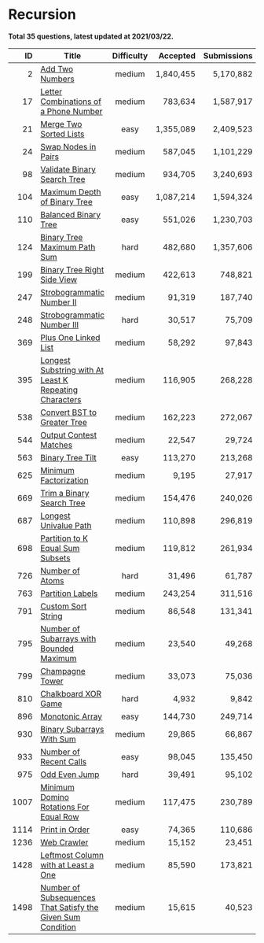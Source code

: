 # Recursion

**Total 35 questions, latest updated at 2021/03/22.**

| ID |                                                                         Title                                                                          |Difficulty|Accepted |Submissions|Acceptance|
|---:|--------------------------------------------------------------------------------------------------------------------------------------------------------|:--------:|--------:|----------:|---------:|
|   2|[Add Two Numbers](https://leetcode.com/problems/add-two-numbers)                                                                                        |  medium  |1,840,455|  5,170,882|       36%|
|  17|[Letter Combinations of a Phone Number](https://leetcode.com/problems/letter-combinations-of-a-phone-number)                                            |  medium  |  783,634|  1,587,917|       49%|
|  21|[Merge Two Sorted Lists](https://leetcode.com/problems/merge-two-sorted-lists)                                                                          |   easy   |1,355,089|  2,409,523|       56%|
|  24|[Swap Nodes in Pairs](https://leetcode.com/problems/swap-nodes-in-pairs)                                                                                |  medium  |  587,045|  1,101,229|       53%|
|  98|[Validate Binary Search Tree](https://leetcode.com/problems/validate-binary-search-tree)                                                                |  medium  |  934,705|  3,240,693|       29%|
| 104|[Maximum Depth of Binary Tree](https://leetcode.com/problems/maximum-depth-of-binary-tree)                                                              |   easy   |1,087,214|  1,594,324|       68%|
| 110|[Balanced Binary Tree](https://leetcode.com/problems/balanced-binary-tree)                                                                              |   easy   |  551,026|  1,230,703|       45%|
| 124|[Binary Tree Maximum Path Sum](https://leetcode.com/problems/binary-tree-maximum-path-sum)                                                              |   hard   |  482,680|  1,357,606|       36%|
| 199|[Binary Tree Right Side View](https://leetcode.com/problems/binary-tree-right-side-view)                                                                |  medium  |  422,613|    748,821|       56%|
| 247|[Strobogrammatic Number II](https://leetcode.com/problems/strobogrammatic-number-ii)                                                                    |  medium  |   91,319|    187,740|       49%|
| 248|[Strobogrammatic Number III](https://leetcode.com/problems/strobogrammatic-number-iii)                                                                  |   hard   |   30,517|     75,709|       40%|
| 369|[Plus One Linked List](https://leetcode.com/problems/plus-one-linked-list)                                                                              |  medium  |   58,292|     97,843|       60%|
| 395|[Longest Substring with At Least K Repeating Characters](https://leetcode.com/problems/longest-substring-with-at-least-k-repeating-characters)          |  medium  |  116,905|    268,228|       44%|
| 538|[Convert BST to Greater Tree](https://leetcode.com/problems/convert-bst-to-greater-tree)                                                                |  medium  |  162,223|    272,067|       60%|
| 544|[Output Contest Matches](https://leetcode.com/problems/output-contest-matches)                                                                          |  medium  |   22,547|     29,724|       76%|
| 563|[Binary Tree Tilt](https://leetcode.com/problems/binary-tree-tilt)                                                                                      |   easy   |  113,270|    213,268|       53%|
| 625|[Minimum Factorization](https://leetcode.com/problems/minimum-factorization)                                                                            |  medium  |    9,195|     27,917|       33%|
| 669|[Trim a Binary Search Tree](https://leetcode.com/problems/trim-a-binary-search-tree)                                                                    |  medium  |  154,476|    240,026|       64%|
| 687|[Longest Univalue Path](https://leetcode.com/problems/longest-univalue-path)                                                                            |  medium  |  110,898|    296,819|       37%|
| 698|[Partition to K Equal Sum Subsets](https://leetcode.com/problems/partition-to-k-equal-sum-subsets)                                                      |  medium  |  119,812|    261,934|       46%|
| 726|[Number of Atoms](https://leetcode.com/problems/number-of-atoms)                                                                                        |   hard   |   31,496|     61,787|       51%|
| 763|[Partition Labels](https://leetcode.com/problems/partition-labels)                                                                                      |  medium  |  243,254|    311,516|       78%|
| 791|[Custom Sort String](https://leetcode.com/problems/custom-sort-string)                                                                                  |  medium  |   86,548|    131,341|       66%|
| 795|[Number of Subarrays with Bounded Maximum](https://leetcode.com/problems/number-of-subarrays-with-bounded-maximum)                                      |  medium  |   23,540|     49,268|       48%|
| 799|[Champagne Tower](https://leetcode.com/problems/champagne-tower)                                                                                        |  medium  |   33,073|     75,036|       44%|
| 810|[Chalkboard XOR Game](https://leetcode.com/problems/chalkboard-xor-game)                                                                                |   hard   |    4,932|      9,842|       50%|
| 896|[Monotonic Array](https://leetcode.com/problems/monotonic-array)                                                                                        |   easy   |  144,730|    249,714|       58%|
| 930|[Binary Subarrays With Sum](https://leetcode.com/problems/binary-subarrays-with-sum)                                                                    |  medium  |   29,865|     66,867|       45%|
| 933|[Number of Recent Calls](https://leetcode.com/problems/number-of-recent-calls)                                                                          |   easy   |   98,045|    135,450|       72%|
| 975|[Odd Even Jump](https://leetcode.com/problems/odd-even-jump)                                                                                            |   hard   |   39,491|     95,102|       42%|
|1007|[Minimum Domino Rotations For Equal Row](https://leetcode.com/problems/minimum-domino-rotations-for-equal-row)                                          |  medium  |  117,475|    230,789|       51%|
|1114|[Print in Order](https://leetcode.com/problems/print-in-order)                                                                                          |   easy   |   74,365|    110,686|       67%|
|1236|[Web Crawler](https://leetcode.com/problems/web-crawler)                                                                                                |  medium  |   15,152|     23,451|       65%|
|1428|[Leftmost Column with at Least a One](https://leetcode.com/problems/leftmost-column-with-at-least-a-one)                                                |  medium  |   85,590|    173,821|       49%|
|1498|[Number of Subsequences That Satisfy the Given Sum Condition](https://leetcode.com/problems/number-of-subsequences-that-satisfy-the-given-sum-condition)|  medium  |   15,615|     40,523|       39%|


